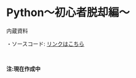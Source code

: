 # Python〜初心者脱却編〜

内蔵資料

・ソースコード: [リンクはこちら](https://github.com/katsuta1104/Python-BeginnerBreak-/tree/main/Explanation)

<br />

**注:現在作成中**
